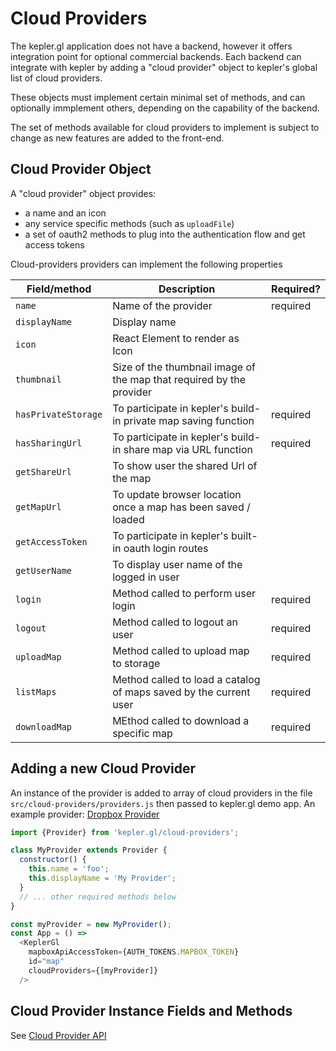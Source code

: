 # Cloud Providers

The kepler.gl application does not have a backend, however it offers integration point for optional commercial backends. Each backend can integrate with kepler by adding a "cloud provider" object to kepler's global list of cloud providers.

These objects must implement certain minimal set of methods, and can optionally immplement others, depending on the capability of the backend.

The set of methods available for cloud providers to implement is subject to change as new features are added to the front-end.


## Cloud Provider Object

A "cloud provider" object provides:
- a name and an icon
- any service specific methods (such as `uploadFile`)
- a set of oauth2 methods to plug into the authentication flow and get access tokens

Cloud-providers providers can implement the following properties

| Field/method | Description | Required? |
| --- | --- | --- |
| `name` | Name of the provider | required |
| `displayName` | Display name |
| `icon` | React Element to render as Icon |
| `thumbnail` | Size of the thumbnail image of the map that required by the provider |
| `hasPrivateStorage` | To participate in kepler's build-in private map saving function | required |
| `hasSharingUrl` | To participate in kepler's build-in share map via URL function | required |
| `getShareUrl` | To show user the shared Url of the map |
| `getMapUrl` | To update browser location once a map has been saved / loaded |
| `getAccessToken` | To participate in kepler's built-in oauth login routes |
| `getUserName` | To display user name of the logged in user |
| `login` | Method called to perform user login | required |
| `logout` | Method called to logout an user | required |
| `uploadMap` | Method called to upload map to storage | required |
| `listMaps` | Method called to load a catalog of maps saved by the current user | required |
| `downloadMap` | MEthod called to download a specific map | required |


## Adding a new Cloud Provider

An instance of the provider is added to array of cloud providers in the file `src/cloud-providers/providers.js` then passed to kepler.gl demo app. An example provider: [Dropbox Provider](https://github.com/keplergl/kepler.gl/blob/master/examples/demo-app/src/cloud-providers/dropbox-provider.js)

```js
import {Provider} from 'kepler.gl/cloud-providers';

class MyProvider extends Provider {
  constructor() {
    this.name = 'foo';
    this.displayName = 'My Provider';
  }
  // ... other required methods below
}

const myProvider = new MyProvider();
const App = () =>
  <KeplerGl
    mapboxApiAccessToken={AUTH_TOKENS.MAPBOX_TOKEN}
    id="map"
    cloudProviders={[myProvider]}
  />
```


## Cloud Provider Instance Fields and Methods

See [Cloud Provider API](./cloud-provider.md)
